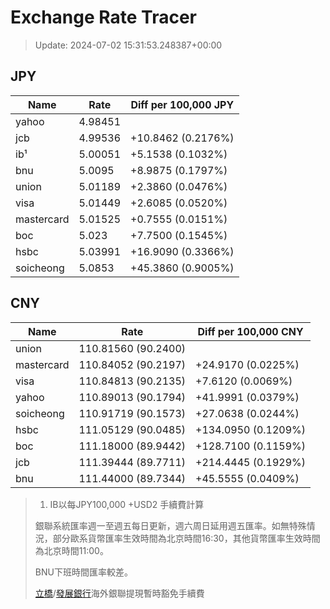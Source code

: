# Exchange Rate Tracer

> Update: 2024-07-02 15:31:53.248387+00:00

## JPY

| Name       |    Rate | Diff per 100,000 JPY   |
|------------|---------|------------------------|
| yahoo      | 4.98451 |                        |
| jcb        | 4.99536 | +10.8462 (0.2176%)     |
| ib¹        | 5.00051 | +5.1538 (0.1032%)      |
| bnu        | 5.0095  | +8.9875 (0.1797%)      |
| union      | 5.01189 | +2.3860 (0.0476%)      |
| visa       | 5.01449 | +2.6085 (0.0520%)      |
| mastercard | 5.01525 | +0.7555 (0.0151%)      |
| boc        | 5.023   | +7.7500 (0.1545%)      |
| hsbc       | 5.03991 | +16.9090 (0.3366%)     |
| soicheong  | 5.0853  | +45.3860 (0.9005%)     |

## CNY

| Name       | Rate                | Diff per 100,000 CNY   |
|------------|---------------------|------------------------|
| union      | 110.81560	(90.2400) |                        |
| mastercard | 110.84052	(90.2197) | +24.9170 (0.0225%)     |
| visa       | 110.84813	(90.2135) | +7.6120 (0.0069%)      |
| yahoo      | 110.89013	(90.1794) | +41.9991 (0.0379%)     |
| soicheong  | 110.91719	(90.1573) | +27.0638 (0.0244%)     |
| hsbc       | 111.05129	(90.0485) | +134.0950 (0.1209%)    |
| boc        | 111.18000	(89.9442) | +128.7100 (0.1159%)    |
| jcb        | 111.39444	(89.7711) | +214.4445 (0.1929%)    |
| bnu        | 111.44000	(89.7344) | +45.5555 (0.0409%)     |


> 1. IB以每JPY100,000 +USD2 手續費計算
>
> 銀聯系統匯率週一至週五每日更新，週六周日延用週五匯率。如無特殊情況，部分歐系貨幣匯率生效時間為北京時間16:30，其他貨幣匯率生效時間為北京時間11:00。
>
> BNU下班時間匯率較差。
>
> [立橋](https://www.wlbank.com.mo/uploads/ueditor/file/20181211/1544536513900230.pdf)/[發展銀行](https://www.mdb.com.mo/Service_Charges_20230728.pdf)海外銀聯提現暫時豁免手續費


